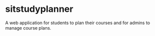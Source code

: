 # sitstudyplanner
A web application for students to plan their courses and for admins to manage course plans.
